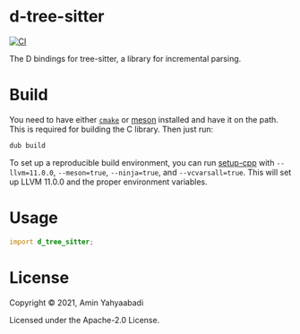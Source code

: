 # d-tree-sitter

[![CI](https://github.com/aminya/d-tree-sitter/actions/workflows/CI.yml/badge.svg)](https://github.com/aminya/d-tree-sitter/actions/workflows/CI.yml)

The D bindings for tree-sitter, a library for incremental parsing.

# Build

You need to have either [`cmake`](https://cmake.org/) or [meson](https://mesonbuild.com/SimpleStart.html#installing-meson) installed and have it on the path. This is required for building the C library. Then just run:

```ps1
dub build
```

To set up a reproducible build environment, you can run [setup-cpp](https://github.com/aminya/setup-cpp) with `--llvm=11.0.0`, `--meson=true`, `--ninja=true`, and `--vcvarsall=true`. This will set up LLVM 11.0.0 and the proper environment variables.

# Usage

```d
import d_tree_sitter;
```

# License

Copyright © 2021, Amin Yahyaabadi

Licensed under the Apache-2.0 License.
